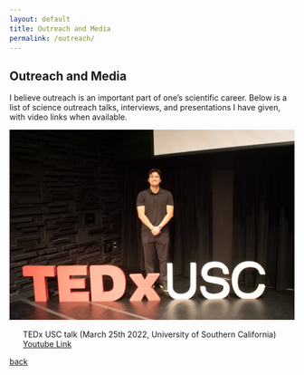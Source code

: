 ```yaml
---
layout: default
title: Outreach and Media
permalink: /outreach/
---
```


## Outreach and Media

I believe outreach is an important part of one’s scientific career. Below is a list of science outreach talks, interviews, and presentations I have given, with video links when available. 

<!-- <img class='dog_image' src="./assets/img/Tedx.jpg" alt="Picture with my Dogs."/> -->
![Ted-ex](/assets/img/Tedx.JPG)
<ol>
TEDx USC talk (March 25th 2022, University of Southern California) <a href="{{ site.tedx }}"> Youtube Link </a>
</ol>


[back](../)
